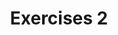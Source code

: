---
title: Exercises 2
linktitle: Exercises 2
toc: true
type: docs
draft: false
menu:
  mlis_rl:
    parent: "det_rl"
    weight: 6

# Prev/next pager order (if `docs_section_pager` enabled in `params.toml`)
weight: 6
---
